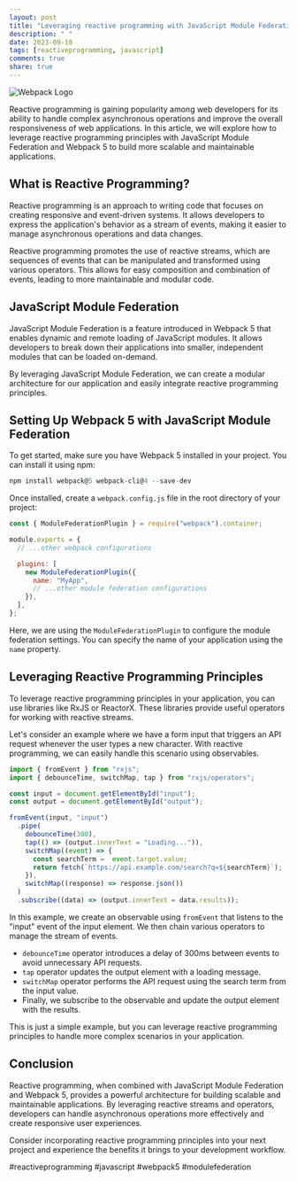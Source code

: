 ```yaml
---
layout: post
title: "Leveraging reactive programming with JavaScript Module Federation and Webpack 5"
description: " "
date: 2023-09-18
tags: [reactiveprogramming, javascript]
comments: true
share: true
---
```


![Webpack Logo](https://webpack.js.org/assets/icon-square-big.svg)

Reactive programming is gaining popularity among web developers for its ability to handle complex asynchronous operations and improve the overall responsiveness of web applications. In this article, we will explore how to leverage reactive programming principles with JavaScript Module Federation and Webpack 5 to build more scalable and maintainable applications.

## What is Reactive Programming?

Reactive programming is an approach to writing code that focuses on creating responsive and event-driven systems. It allows developers to express the application's behavior as a stream of events, making it easier to manage asynchronous operations and data changes.

Reactive programming promotes the use of reactive streams, which are sequences of events that can be manipulated and transformed using various operators. This allows for easy composition and combination of events, leading to more maintainable and modular code.

## JavaScript Module Federation

JavaScript Module Federation is a feature introduced in Webpack 5 that enables dynamic and remote loading of JavaScript modules. It allows developers to break down their applications into smaller, independent modules that can be loaded on-demand.

By leveraging JavaScript Module Federation, we can create a modular architecture for our application and easily integrate reactive programming principles.

## Setting Up Webpack 5 with JavaScript Module Federation

To get started, make sure you have Webpack 5 installed in your project. You can install it using npm:

```javascript
npm install webpack@5 webpack-cli@4 --save-dev
```

Once installed, create a `webpack.config.js` file in the root directory of your project:

```javascript
const { ModuleFederationPlugin } = require("webpack").container;

module.exports = {
  // ...other webpack configurations

  plugins: [
    new ModuleFederationPlugin({
      name: "MyApp",
      // ...other module federation configurations
    }),
  ],
};
```

Here, we are using the `ModuleFederationPlugin` to configure the module federation settings. You can specify the name of your application using the `name` property.

## Leveraging Reactive Programming Principles

To leverage reactive programming principles in your application, you can use libraries like RxJS or ReactorX. These libraries provide useful operators for working with reactive streams.

Let's consider an example where we have a form input that triggers an API request whenever the user types a new character. With reactive programming, we can easily handle this scenario using observables.

```javascript
import { fromEvent } from "rxjs";
import { debounceTime, switchMap, tap } from "rxjs/operators";

const input = document.getElementById("input");
const output = document.getElementById("output");

fromEvent(input, "input")
  .pipe(
    debounceTime(300),
    tap(() => (output.innerText = "Loading...")),
    switchMap((event) => {
      const searchTerm =  event.target.value;
      return fetch(`https://api.example.com/search?q=${searchTerm}`);
    }),
    switchMap((response) => response.json())
  )
  .subscribe((data) => (output.innerText = data.results));
```

In this example, we create an observable using `fromEvent` that listens to the "input" event of the input element. We then chain various operators to manage the stream of events.

- `debounceTime` operator introduces a delay of 300ms between events to avoid unnecessary API requests.
- `tap` operator updates the output element with a loading message.
- `switchMap` operator performs the API request using the search term from the input value.
- Finally, we subscribe to the observable and update the output element with the results.

This is just a simple example, but you can leverage reactive programming principles to handle more complex scenarios in your application.

## Conclusion

Reactive programming, when combined with JavaScript Module Federation and Webpack 5, provides a powerful architecture for building scalable and maintainable applications. By leveraging reactive streams and operators, developers can handle asynchronous operations more effectively and create responsive user experiences.

Consider incorporating reactive programming principles into your next project and experience the benefits it brings to your development workflow.

#reactiveprogramming #javascript #webpack5 #modulefederation